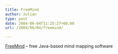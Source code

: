```yaml
---
title: FreeMind
author: Julian
type: post
date: 2004-06-04T11:25:27+00:00
url: /2004/06/04/freemind/

---
```

[FreeMind][1] &#8211; free Java-based mind mapping software

 [1]: http://freemind.sourceforge.net/